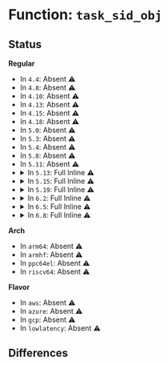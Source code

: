 # Function: <code>task_sid_obj</code>

## Status
<b>Regular</b>
<ul>
<li>
In <code>4.4</code>: Absent ⚠️
</li>
<li>
In <code>4.8</code>: Absent ⚠️
</li>
<li>
In <code>4.10</code>: Absent ⚠️
</li>
<li>
In <code>4.13</code>: Absent ⚠️
</li>
<li>
In <code>4.15</code>: Absent ⚠️
</li>
<li>
In <code>4.18</code>: Absent ⚠️
</li>
<li>
In <code>5.0</code>: Absent ⚠️
</li>
<li>
In <code>5.3</code>: Absent ⚠️
</li>
<li>
In <code>5.4</code>: Absent ⚠️
</li>
<li>
In <code>5.8</code>: Absent ⚠️
</li>
<li>
In <code>5.11</code>: Absent ⚠️
</li>
<li>
<details>
<summary>In <code>5.13</code>: Full Inline ⚠️</summary>

**Collision:** Unique Static

**Inline:** Full

**Transformation:** False

**Instances:**

```
In security/selinux/hooks.c (ffffffff814d8586)
Location: security/selinux/hooks.c:248
Inline: True
Inline callers:
  - security/selinux/hooks.c:selinux_setprocattr
  - security/selinux/hooks.c:selinux_task_to_inode
  - security/selinux/hooks.c:selinux_task_kill
  - security/selinux/hooks.c:selinux_task_getsecid_obj
  - security/selinux/hooks.c:selinux_task_getsid
  - security/selinux/hooks.c:selinux_task_getpgid
  - security/selinux/hooks.c:selinux_task_setpgid
  - security/selinux/hooks.c:selinux_file_send_sigiotask
  - security/selinux/hooks.c:selinux_bprm_creds_for_exec
  - security/selinux/hooks.c:selinux_capget
  - security/selinux/hooks.c:selinux_ptrace_traceme
  - security/selinux/hooks.c:selinux_ptrace_access_check
  - security/selinux/hooks.c:selinux_binder_transfer_file
  - security/selinux/hooks.c:selinux_binder_transfer_binder
  - security/selinux/hooks.c:selinux_binder_transfer_binder
  - security/selinux/hooks.c:selinux_binder_transaction
  - security/selinux/hooks.c:selinux_binder_transaction
  - security/selinux/hooks.c:selinux_binder_set_context_mgr
```
</details>
</li>
<li>
<details>
<summary>In <code>5.15</code>: Full Inline ⚠️</summary>

**Collision:** Unique Static

**Inline:** Full

**Transformation:** False

**Instances:**

```
In security/selinux/hooks.c (ffffffff81530db0)
Location: security/selinux/hooks.c:248
Inline: True
Inline callers:
  - security/selinux/hooks.c:selinux_setprocattr
  - security/selinux/hooks.c:selinux_msg_queue_msgrcv
  - security/selinux/hooks.c:selinux_task_to_inode
  - security/selinux/hooks.c:selinux_task_kill
  - security/selinux/hooks.c:selinux_task_setscheduler
  - security/selinux/hooks.c:selinux_task_getsecid_obj
  - security/selinux/hooks.c:selinux_task_getsid
  - security/selinux/hooks.c:selinux_task_getpgid
  - security/selinux/hooks.c:selinux_task_setpgid
  - security/selinux/hooks.c:selinux_file_send_sigiotask
  - security/selinux/hooks.c:selinux_bprm_creds_for_exec
  - security/selinux/hooks.c:selinux_capget
  - security/selinux/hooks.c:selinux_ptrace_traceme
  - security/selinux/hooks.c:selinux_ptrace_traceme
  - security/selinux/hooks.c:selinux_ptrace_access_check
```
</details>
</li>
<li>
<details>
<summary>In <code>5.19</code>: Full Inline ⚠️</summary>

**Collision:** Unique Static

**Inline:** Full

**Transformation:** False

**Instances:**

```
In security/selinux/hooks.c (ffffffff815c6034)
Location: security/selinux/hooks.c:234
Inline: True
Inline callers:
  - security/selinux/hooks.c:selinux_setprocattr
  - security/selinux/hooks.c:selinux_msg_queue_msgrcv
  - security/selinux/hooks.c:selinux_task_to_inode
  - security/selinux/hooks.c:selinux_task_kill
  - security/selinux/hooks.c:selinux_task_setscheduler
  - security/selinux/hooks.c:selinux_task_getioprio
  - security/selinux/hooks.c:selinux_task_setnice
  - security/selinux/hooks.c:selinux_task_getsecid_obj
  - security/selinux/hooks.c:selinux_task_getsid
  - security/selinux/hooks.c:selinux_task_getpgid
  - security/selinux/hooks.c:selinux_task_setpgid
  - security/selinux/hooks.c:selinux_file_send_sigiotask
  - security/selinux/hooks.c:selinux_bprm_creds_for_exec
  - security/selinux/hooks.c:selinux_capget
  - security/selinux/hooks.c:selinux_ptrace_traceme
  - security/selinux/hooks.c:selinux_ptrace_traceme
  - security/selinux/hooks.c:selinux_ptrace_access_check
```
</details>
</li>
<li>
<details>
<summary>In <code>6.2</code>: Full Inline ⚠️</summary>

**Collision:** Unique Static

**Inline:** Full

**Transformation:** False

**Instances:**

```
In security/selinux/hooks.c (ffffffff81672c1f)
Location: security/selinux/hooks.c:236
Inline: True
Inline callers:
  - security/selinux/hooks.c:selinux_setprocattr
  - security/selinux/hooks.c:selinux_msg_queue_msgrcv
  - security/selinux/hooks.c:selinux_task_to_inode
  - security/selinux/hooks.c:selinux_task_kill
  - security/selinux/hooks.c:selinux_task_setscheduler
  - security/selinux/hooks.c:selinux_task_getioprio
  - security/selinux/hooks.c:selinux_task_setnice
  - security/selinux/hooks.c:selinux_task_getsecid_obj
  - security/selinux/hooks.c:selinux_task_getsid
  - security/selinux/hooks.c:selinux_task_getpgid
  - security/selinux/hooks.c:selinux_task_setpgid
  - security/selinux/hooks.c:selinux_file_send_sigiotask
  - security/selinux/hooks.c:selinux_bprm_creds_for_exec
  - security/selinux/hooks.c:selinux_capget
  - security/selinux/hooks.c:selinux_ptrace_traceme
  - security/selinux/hooks.c:selinux_ptrace_traceme
  - security/selinux/hooks.c:selinux_ptrace_access_check
```
</details>
</li>
<li>
<details>
<summary>In <code>6.5</code>: Full Inline ⚠️</summary>

**Collision:** Unique Static

**Inline:** Full

**Transformation:** False

**Instances:**

```
In security/selinux/hooks.c (ffffffff816ab109)
Location: security/selinux/hooks.c:232
Inline: True
Inline callers:
  - security/selinux/hooks.c:selinux_setprocattr
  - security/selinux/hooks.c:selinux_msg_queue_msgrcv
  - security/selinux/hooks.c:selinux_task_to_inode
  - security/selinux/hooks.c:selinux_task_kill
  - security/selinux/hooks.c:selinux_task_setscheduler
  - security/selinux/hooks.c:selinux_task_getioprio
  - security/selinux/hooks.c:selinux_task_setnice
  - security/selinux/hooks.c:selinux_task_getsecid_obj
  - security/selinux/hooks.c:selinux_task_getsid
  - security/selinux/hooks.c:selinux_task_getpgid
  - security/selinux/hooks.c:selinux_task_setpgid
  - security/selinux/hooks.c:selinux_file_send_sigiotask
  - security/selinux/hooks.c:selinux_bprm_creds_for_exec
  - security/selinux/hooks.c:selinux_capget
  - security/selinux/hooks.c:selinux_ptrace_traceme
  - security/selinux/hooks.c:selinux_ptrace_traceme
  - security/selinux/hooks.c:selinux_ptrace_access_check
```
</details>
</li>
<li>
<details>
<summary>In <code>6.8</code>: Full Inline ⚠️</summary>

**Collision:** Unique Static

**Inline:** Full

**Transformation:** False

**Instances:**

```
In security/selinux/hooks.c (ffffffff816e8117)
Location: security/selinux/hooks.c:260
Inline: True
Inline callers:
  - security/selinux/hooks.c:selinux_lsm_setattr
  - security/selinux/hooks.c:selinux_msg_queue_msgrcv
  - security/selinux/hooks.c:selinux_task_to_inode
  - security/selinux/hooks.c:selinux_task_kill
  - security/selinux/hooks.c:selinux_task_setscheduler
  - security/selinux/hooks.c:selinux_task_getioprio
  - security/selinux/hooks.c:selinux_task_setnice
  - security/selinux/hooks.c:selinux_task_getlsmblob_obj
  - security/selinux/hooks.c:selinux_task_getsid
  - security/selinux/hooks.c:selinux_task_getpgid
  - security/selinux/hooks.c:selinux_task_setpgid
  - security/selinux/hooks.c:selinux_file_send_sigiotask
  - security/selinux/hooks.c:selinux_bprm_creds_for_exec
  - security/selinux/hooks.c:selinux_capget
  - security/selinux/hooks.c:selinux_ptrace_traceme
  - security/selinux/hooks.c:selinux_ptrace_traceme
  - security/selinux/hooks.c:selinux_ptrace_access_check
```
</details>
</li>
</ul>
<b>Arch</b>
<ul>
<li>
In <code>arm64</code>: Absent ⚠️
</li>
<li>
In <code>armhf</code>: Absent ⚠️
</li>
<li>
In <code>ppc64el</code>: Absent ⚠️
</li>
<li>
In <code>riscv64</code>: Absent ⚠️
</li>
</ul>
<b>Flavor</b>
<ul>
<li>
In <code>aws</code>: Absent ⚠️
</li>
<li>
In <code>azure</code>: Absent ⚠️
</li>
<li>
In <code>gcp</code>: Absent ⚠️
</li>
<li>
In <code>lowlatency</code>: Absent ⚠️
</li>
</ul>

## Differences
